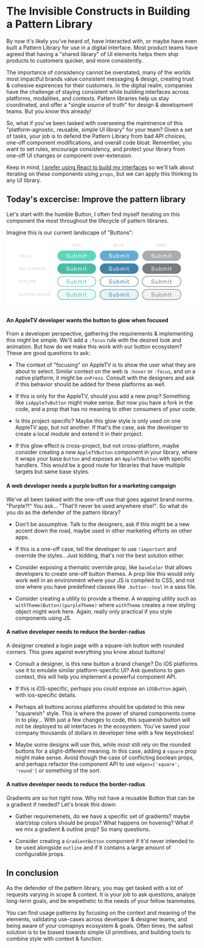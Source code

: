 # The Invisible Constructs in Building a Pattern Library
By now it's likely you've heard of, have interacted with, or maybe have even built a Pattern Library for use in a digital interface. Most product teams have agreed that having a "shared library" of UI elements helps them ship products to customers quicker, and more consistently.

The importance of consistency cannot be overstated, many of the worlds most impactful brands value consistent messaging & design, creating trust & cohesive expirences for their customers. In the digital realm, companies have the challenge of staying consistent while building interfaces across platforms, modalities, and contexts. Pattern libraries help us stay coordinated, and offer a "single source of truth" for design & development teams. But you know this already!

So, what if you've been tasked with overseeing the maintnence of this "platform-agnostic, reusable, simple UI library" for your team? Given a set of tasks, your job is to defend the Pattern Library from bad API choices, one-off component modifications, and overall code bloat. Remember, you want to set rules, encourage consistency, and protect your library from one-off UI changes or component over-extension.

Keep in mind, [I prefer using React to build my interfaces]() so we'll talk about iterating on these components using `props`, but we can apply this thinking to any UI library.

## Today's excercise: Improve the pattern library
Let's start with the humble Button, I often find myself iterating on this component the most throughout the lifecycle of pattern libraries.

Imagine this is our current landscape of "Buttons":
![Current Button Library][pl-buttons]

#### An AppleTV developer wants the button to glow when focused
From a developer perspective, gathering the requirements & implementing this might be simple. We'll add a `:focus` rule with the desired look and animation. But how do we make this work with our button ecosystem? These are good questions to ask:

- The context of "focusing" on AppleTV is to show the user what they are about to select. Similar context on the web is `:hover` or `:focus`, and on a native platform, it might be `onPress`. Consult with the designers and ask if this behavior should be added for these platforms as well.

- If this is only for the AppleTV, should you add a new prop? Something like `isAppleTvButton` might make sense. But now you have a fork in the code, and a prop that has no meaning to other consumers of your code.

- Is this project-specific? Maybe this glow style is only used on one AppleTV app, but not another. If that's the case, ask the developer to create a local module and extend it in their project.

- If this glow effect is cross-project, but not cross-platform, maybe consider creating a new `AppleTVButton` component in your library, where it wraps your base `Button` and exposes an `AppleTVButton` with specific handlers. This would be a good route for libraries that have multiple targets but same base styles.

#### A web developer needs a purple button for a marketing campaign
We've all been tasked with the one-off use that goes against brand norms. "Purple?!" You ask... "That'll never be used anywhere else!". So what do you do as the defender of the pattern library?

- Don't be assumptive. Talk to the designers, ask if this might be a new accent down the road, maybe used in other marketing efforts on other apps.

- If this is a one-off case, tell the developer to use `!important` and override the styles.. Just kidding, that's not the best solution either.

- Consider exposing a thematic override prop, like `baseColor` that allows developers to create one-off button themes. A prop like this would only work well in an environment where your JS is compiled to CSS, and not one where you have predefined classes like `.button--teal` in a sass file.

- Consider creating a utility to provide a theme. A wrapping utility such as `withTheme(Button)(purpleTheme)` where `withTheme` creates a new styling object might work here. Again, really only practical if you style components using JS.

#### A native developer needs to reduce the border-radius
A designer created a login page with a square-ish button with rounded corners. This goes against everything you know about buttons!

- Consult a designer, is this new button a brand change? Do iOS platforms use it to emulate similar platform-specific UI? Ask questions to gain context, this will help you implement a powerful component API.

- If this is iOS-specific, perhaps you could expose an `iOSButton` again, with ios-specific details.

- Perhaps all buttons across platforms should be updated to this new "squareish" style. This is where the power of shared components come in to play... With just a few changes to code, this squareish button will not be deployed to all interfaces in the ecosystem. You've saved your company thousands of dollars in developer time with a few keystrokes!

- Maybe some designs will use this, while most still rely on the rounded buttons for a slight-different meaning. In this case, adding a `square` prop might make sense. Avoid though the case of conflicting boolean props, and perhaps refactor the component API to use `edges=['square', 'round']` or something of the sort.

#### A native developer needs to reduce the border-radius
Gradients are so hot right now. Why not have a reusable Button that can be a gradient if needed? Let's break this down:

- Gather requiremenets, do we have a specific set of gradients? maybe start/stop colors should be props? What happens on hovering? What if we mix a gradient & outline prop? So many questions.

- Consider creating a `GradientButton` component if it'd never intended to be used alongside `outline` and if it contains a large amount of configurable props.

## In conclusion
As the defender of the pattern library, you may get tasked with a lot of requests varying in scope & context. It is your job to ask questions, analyze long-term goals, and be empethetic to the needs of your fellow teammates.

You can find usage patterns by focusing on the context and meaning of the elements, validating use-cases across developer & designer teams, and being aware of your comapnys ecosystem & goals. Often times, the safest solution is to be biased towards simple UI primitives, and building tools to combine style with context & function.

[pl-buttons]: /static/writing/pl-buttons.jpg "Current Button Library"
